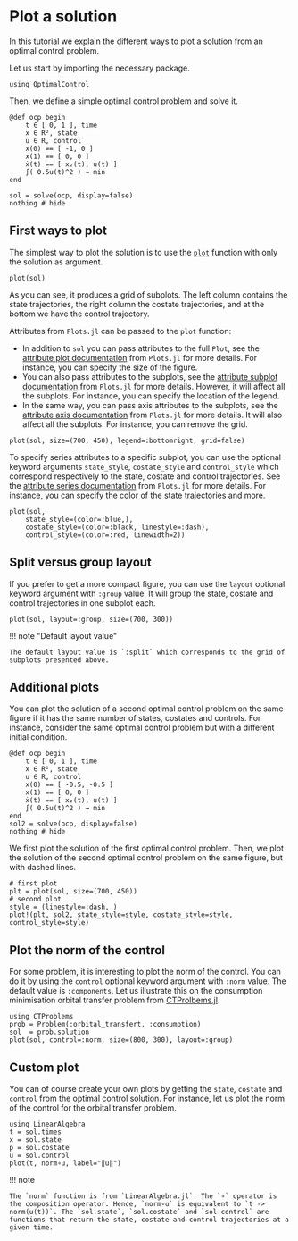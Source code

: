 # Plot a solution

In this tutorial we explain the different ways to plot a solution from an optimal control problem.

Let us start by importing the necessary package.

```@example main
using OptimalControl
```

Then, we define a simple optimal control problem and solve it.

```@example main
@def ocp begin
    t ∈ [ 0, 1 ], time
    x ∈ R², state
    u ∈ R, control
    x(0) == [ -1, 0 ]
    x(1) == [ 0, 0 ]
    ẋ(t) == [ x₂(t), u(t) ]
    ∫( 0.5u(t)^2 ) → min
end

sol = solve(ocp, display=false)
nothing # hide
```

## First ways to plot

The simplest way to plot the solution is to use the [`plot`](@ref) function with only the solution as argument.

```@example main
plot(sol)
```

As you can see, it produces a grid of subplots. The left column contains the state trajectories, the right column the costate trajectories, and at the bottom we have the control trajectory.

Attributes from `Plots.jl` can be passed to the `plot` function:

- In addition to `sol` you can pass attributes to the full `Plot`, see the [attribute plot documentation](https://docs.juliaplots.org/latest/generated/attributes_plot/) from `Plots.jl` for more details. For instance, you can specify the size of the figure.
- You can also pass attributes to the subplots, see the [attribute subplot documentation](https://docs.juliaplots.org/latest/generated/attributes_subplot/) from `Plots.jl` for more details. However, it will affect all the subplots. For instance, you can specify the location of the legend.
- In the same way, you can pass axis attributes to the subplots, see the [attribute axis documentation](https://docs.juliaplots.org/latest/generated/attributes_axis/) from `Plots.jl` for more details. It will also affect all the subplots. For instance, you can remove the grid.

```@example main
plot(sol, size=(700, 450), legend=:bottomright, grid=false)
```

To specify series attributes to a specific subplot, you can use the optional keyword arguments `state_style`, `costate_style` and `control_style` which correspond respectively to the state, costate and control trajectories. See the [attribute series documentation](https://docs.juliaplots.org/latest/generated/attributes_series/) from `Plots.jl` for more details. For instance, you can specify the color of the state trajectories and more.

```@example main
plot(sol, 
    state_style=(color=:blue,), 
    costate_style=(color=:black, linestyle=:dash),
    control_style=(color=:red, linewidth=2))
```

## Split versus group layout

If you prefer to get a more compact figure, you can use the `layout` optional keyword argument with `:group` value. It will group the state, costate and control trajectories in one subplot each.

```@example main
plot(sol, layout=:group, size=(700, 300))
```

!!! note "Default layout value"

    The default layout value is `:split` which corresponds to the grid of subplots presented above.

## Additional plots

You can plot the solution of a second optimal control problem on the same figure if it has the same number of states, costates and controls. For instance, consider the same optimal control problem but with a different initial condition.

```@example main
@def ocp begin
    t ∈ [ 0, 1 ], time
    x ∈ R², state
    u ∈ R, control
    x(0) == [ -0.5, -0.5 ]
    x(1) == [ 0, 0 ]
    ẋ(t) == [ x₂(t), u(t) ]
    ∫( 0.5u(t)^2 ) → min
end
sol2 = solve(ocp, display=false)
nothing # hide
```

We first plot the solution of the first optimal control problem. Then, we plot the solution of the second optimal control problem on the same figure, but with dashed lines.

```@example main
# first plot
plt = plot(sol, size=(700, 450))
# second plot
style = (linestyle=:dash, )
plot!(plt, sol2, state_style=style, costate_style=style, control_style=style)
```

## Plot the norm of the control

For some problem, it is interesting to plot the norm of the control. You can do it by using the `control` optional keyword argument with `:norm` value. The default value is `:components`. Let us illustrate this on the consumption minimisation orbital transfer problem from [CTProlbems.jl](https://control-toolbox.org/docs/ctproblems).

```@example main
using CTProblems
prob = Problem(:orbital_transfert, :consumption)
sol  = prob.solution
plot(sol, control=:norm, size=(800, 300), layout=:group)
```

## Custom plot

You can of course create your own plots by getting the `state`, `costate` and `control` from the optimal control solution. For instance, let us plot the norm of the control for the orbital transfer problem.

```@example main
using LinearAlgebra
t = sol.times
x = sol.state
p = sol.costate
u = sol.control
plot(t, norm∘u, label="‖u‖") 
```

!!! note

    The `norm` function is from `LinearAlgebra.jl`. The `∘` operator is the composition operator. Hence, `norm∘u` is equivalent to `t -> norm(u(t))`. The `sol.state`, `sol.costate` and `sol.control` are functions that return the state, costate and control trajectories at a given time.
